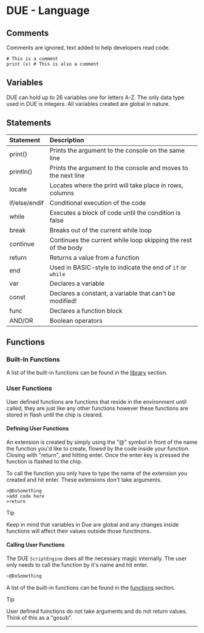 # DUE - Language

## Comments
Comments are ignored, text added to help developers read code.

```
# This is a comment
print (x) # This is also a comment 
```

## Variables
DUE can hold up to 26 variables one for letters A-Z. The only data type used in DUE is integers. All variables created are global in nature. 


## Statements

|Statement              |Description                                                            |
|:----------------------|:----------------------------------------------------------------------|
|print()   		        |Prints the argument to the console on the same line				    |
|println()              |Prints the argument to the console and moves to the next line          |
|locate                 |Locates where the print will take place in rows, columns               |
|if/else/endif          |Conditional execution of the code                                      |
|while                  |Executes a block of code until the condition is false                  |
|break                  |Breaks out of the current while loop                                   |
|continue               |Continues the current while loop skipping the rest of the body         |
|return		            |Returns a value from a function				         |
|end                    |Used in BASIC-style to indicate the end of `if` or `while`             |
|var                    |Declares a variable                                        |
|const                  |Declares a constant, a variable that can't be modified!    |
|func                   |Declares a function block                                  |
|AND/OR					|Boolean operators											|

## Functions

### Built-In Functions
A list of the built-in functions can be found in the [library](library.md) section. 



### User Functions

User defined functions are functions that reside in the environment until called, they are just like any other functions however these functions are stored in flash until the chip is cleared.


#### Defining User Functions
An extension is created by simply using the "@" symbol in front of the name the function you'd like to create, flowed by the code inside your function. Closing with "return", and hitting enter. Once the enter key is pressed the function is flashed to the chip. 

To call the function you only have to type the name of the extension you created and hit enter. These extensions don't take arguments.

```basic
>@DoSomething 
>add code here
>return 
```


> [!TIP]
> Keep in mind that variables in Due are global and any changes inside functions will affect their values outside those functinons.

#### Calling User Functions

The DUE `ScriptEngine` does all the necessary magic internally. The user only needs to call the function by it's name and hit enter.

```cs
>@DoSomething
```


A list of the built-in functions can be found in the [functions](functions.md) section. 

> [!TIP]
User defined fuinctions do not take arguments and do not return values. Think of this as a "gosub".


---
